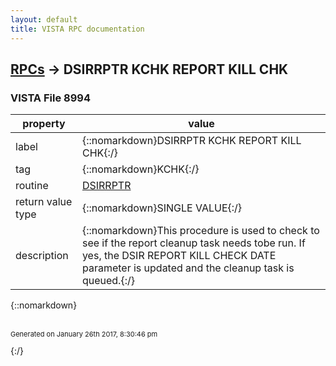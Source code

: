 ```yaml
---
layout: default
title: VISTA RPC documentation
---
```




## [RPCs](TableOfContent.md) &#8594; DSIRRPTR KCHK REPORT KILL CHK 



### VISTA File 8994 


 property | value 
--- | --- 
 label | {::nomarkdown}DSIRRPTR KCHK REPORT KILL CHK{:/}
 tag | {::nomarkdown}KCHK{:/}
 routine | [DSIRRPTR](http://code.osehra.org/dox/Routine_DSIRRPTR_source.html)
 return value type | {::nomarkdown}SINGLE VALUE{:/}
 description | {::nomarkdown}This procedure is used to check to see if the report cleanup task needs tobe run. If yes, the DSIR REPORT KILL CHECK DATE parameter is updated and the cleanup task is queued.{:/}

{::nomarkdown} <br/><br/><p style="font-size: 11px">Generated on January 26th 2017, 8:30:46 pm</p>{:/}